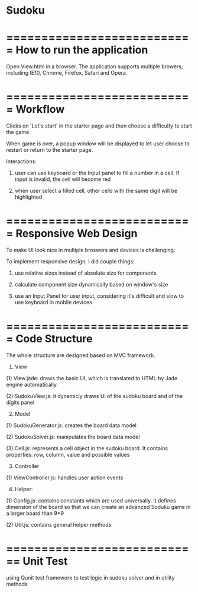 # Sudoku
===========================
How to run the application
===========================
Open View.html in a browser. The application supports multiple
browers, including IE10, Chrome, Firefox, Safari and Opera.

===========================
Workflow 
===========================
Clicks on 'Let's start' in the starter page and then choose a 
difficulty to start the game. 

When game is over, a popup window will be displayed to let user
choose to restart or return to the starter page.

Interactions: 

1. user can use keyboard or the Input panel to fill a
   number in a cell. If input is invalid, the cell will become red

2. when user select a filled cell, other cells with the same digit 
   will be highlighted

===========================
Responsive Web Design
===========================
To make UI look nice in multiple broswers and devices is challenging. 

To implement responsive design, I did couple things: 

  1. use relative sizes instead of absolute size for components
  
  2. calculate component size dynamically based on window's size
   
  3. use an Input Panel for user input, considering it's difficult and 
     slow to use keyboard in mobile devices

===========================
Code Structure
===========================
The whole structure are designed based on MVC framework.

1. View

  (1) View.jade: draws the basic UI, which is translated to HTML by 
                Jade engine automatically
                
  (2) SudokuView.js: it dynamicly draws UI of the sudoku board and
                    of the digits panel
                    
2. Model

  (1) SudokuGenerator.js: creates the board data model
  
  (2) SudokuSolver.js: manipulates the board data model
  
  (3) Cell.js: represents a cell object in the sudoku board. It 
              contains properties: row, column, value and possible values
              
3. Controller 

  (1) ViewController.js: handles user action events

4. Helper:

  (1) Config.js: contains constants which are used universally. 
                it defines dimension of the board so that we can create an
                advanced Soduku game in a larger board than 9*9

  (2) Util.js: contains general helper methods

============================
Unit Test
============================
using Qunit test framework to test logic in sudoku solver and in utility methods





